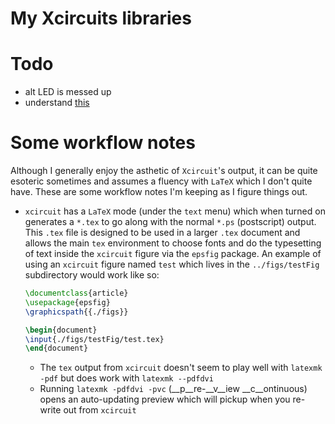# My Xcircuits libraries

# Todo
* alt LED is messed up
* understand [this](http://opencircuitdesign.com/xcircuit/features.html#Libraries)

# Some workflow notes
Although I generally enjoy the asthetic of `Xcircuit`'s output, it can be quite esoteric sometimes and assumes a fluency with `LaTeX` which I don't quite have.  These are some workflow notes I'm keeping as I figure things out.

* `xcircuit` has a `LaTeX` mode (under the `text` menu) which when turned on generates a `*.tex` to go along with the normal `*.ps` (postscript) output.  This `.tex` file is designed to be used in a larger `.tex` document and allows the main `tex` environment to choose fonts and do the typesetting of text inside the `xcircuit` figure via the `epsfig` package.  An example of using an `xcircuit` figure named `test` which lives in the `../figs/testFig` subdirectory would work like so:
    ```latex
    \documentclass{article}
    \usepackage{epsfig}
    \graphicspath{{./figs}}

    \begin{document}
    \input{./figs/testFig/test.tex}
    \end{document}
    ```
    
    * The `tex` output from `xcircuit` doesn't seem to play well with `latexmk -pdf` but does work with `latexmk --pdfdvi`
    * Running `latexmk -pdfdvi -pvc` (__p__re-__v__iew __c__ontinuous) opens an auto-updating preview which will pickup when you re-write out from `xcircuit`

